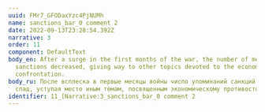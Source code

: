 ```yaml
---
uuid: FMr7_GFODaxYzc4PjNUMh
name: sanctions_bar_0 comment 2
date: 2022-09-13T23:28:54.392Z
narrative: 3
order: 11
component: DefaultText
body_en: After a surge in the first months of the war, the number of mentions of
  sanctions decreased, giving way to other topics devoted to the economic
  confrontation.
body_ru: После всплеска в первые месяцы войны число упоминаний санкций сходит на
  спад, уступая место иным темам, посвященным экономическому противостоянию.
identifier: 11_[Narrative:3_sanctions_bar_0 comment 2
---
```

